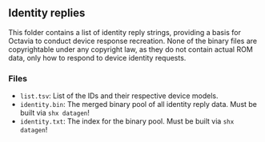 ## Identity replies
This folder contains a list of identity reply strings, providing a basis for Octavia to conduct device response recreation. None of the binary files are copyrightable under any copyright law, as they do not contain actual ROM data, only how to respond to device identity requests.

### Files
- `list.tsv`: List of the IDs and their respective device models.
- `identity.bin`: The merged binary pool of all identity reply data. Must be built via `shx datagen`!
- `identity.txt`: The index for the binary pool. Must be built via `shx datagen`!